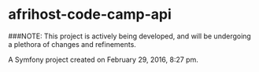 afrihost-code-camp-api
======================

###NOTE: This project is actively being developed, and will be undergoing a plethora of changes and refinements. 

A Symfony project created on February 29, 2016, 8:27 pm.
